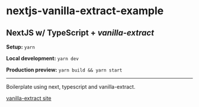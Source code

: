 # nextjs-vanilla-extract-example

## NextJS w/ TypeScript + *vanilla-extract*

**Setup:** `yarn`

**Local development:** `yarn dev`

**Production preview:** `yarn build && yarn start`

---

Boilerplate using next, typescript and vanilla-extract.

[vanilla-extract site](https://vanilla-extract.style/)